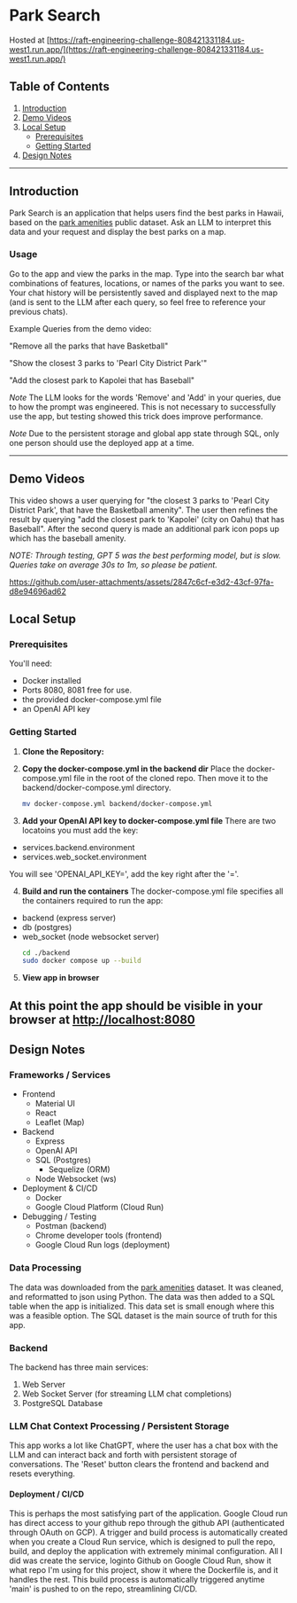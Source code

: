 # Park Search
Hosted at [https://raft-engineering-challenge-808421331184.us-west1.run.app/](https://raft-engineering-challenge-808421331184.us-west1.run.app/)

## Table of Contents

1.  [Introduction](#introduction)
2.  [Demo Videos](#demo-videos)
3.  [Local Setup](#local-setup)
    * [Prerequisites](#prerequisites)
    * [Getting Started](#getting-started)
4.  [Design Notes](#design-notes)

---

## Introduction

Park Search is an application that helps users find the best parks in Hawaii, based on the [park amenities](https://honolulu-cchnl.opendata.arcgis.com/datasets/cchnl::park-amenities/about) public dataset. Ask an LLM to interpret this data and your request and display the best parks on a map.

### Usage
Go to the app and view the parks in the map. Type into the search bar what combinations of features, locations, or names of the parks you want to see. Your chat history will be persistently saved and displayed next to the map (and is sent to the LLM after each query, so feel free to reference your previous chats).

Example Queries from the demo video:

"Remove all the parks that have Basketball"

"Show the closest 3 parks to 'Pearl City District Park'"

"Add the closest park to Kapolei that has Baseball"

*Note* The LLM looks for the words 'Remove' and 'Add' in your queries, due to how the prompt was engineered. This is not necessary to successfully use the app, but testing showed this trick does improve performance.

*Note* Due to the persistent storage and global app state through SQL, only one person should use the deployed app at a time.

---

## Demo Videos

This video shows a user querying for "the closest 3 parks to 'Pearl City District Park', that have the Basketball amenity". The user then refines the result by querying "add the closest park to 'Kapolei' (city on Oahu) that has Baseball". After the second query is made an additional park icon pops up which has the baseball amenity.

*NOTE: Through testing, GPT 5 was the best performing model, but is slow. Queries take on average 30s to 1m, so please be patient.*

https://github.com/user-attachments/assets/2847c6cf-e3d2-43cf-97fa-d8e94696ad62

## Local Setup

### Prerequisites

You'll need:

- Docker installed
- Ports 8080, 8081 free for use.
- the provided docker-compose.yml file
- an OpenAI API key

### Getting Started
1.  **Clone the Repository:**

2.  **Copy the docker-compose.yml in the backend dir**
Place the docker-compose.yml file in the root of the cloned repo. Then move it to the backend/docker-compose.yml directory.
    ```bash
    mv docker-compose.yml backend/docker-compose.yml
    ```

3.  **Add your OpenAI API key to docker-compose.yml file**
There are two locatoins you must add the key:
- services.backend.environment
- services.web_socket.environment

You will see 'OPENAI_API_KEY=', add the key right after the '='.

4. **Build and run the containers**
The docker-compose.yml file specifies all the containers required to run the app:
- backend (express server)
- db (postgres)
- web_socket (node websocket server)
    ```bash
    cd ./backend
    sudo docker compose up --build
    ```
5. **View app in browser**

At this point the app should be visible in your browser at [http://localhost:8080](http://localhost:8080)
---

## Design Notes

### Frameworks / Services
- Frontend
  - Material UI
  - React
  - Leaflet (Map)
- Backend
  - Express
  - OpenAI API
  - SQL (Postgres)
    - Sequelize (ORM)
  - Node Websocket (ws)
- Deployment & CI/CD
  - Docker
  - Google Cloud Platform (Cloud Run)
- Debugging / Testing
  - Postman (backend)
  - Chrome developer tools (frontend)
  - Google Cloud Run logs (deployment)

### Data Processing
The data was downloaded from the [park amenities](https://honolulu-cchnl.opendata.arcgis.com/datasets/cchnl::park-amenities/about) dataset. It was cleaned, and reformatted to json using Python. The data was then added to a SQL table when the app is initialized. This data set is small enough where this was a feasible option. The SQL dataset is the main source of truth for this app.

### Backend
The backend has three main services:
1. Web Server
2. Web Socket Server (for streaming LLM chat completions)
3. PostgreSQL Database

### LLM Chat Context Processing / Persistent Storage
This app works a lot like ChatGPT, where the user has a chat box with the LLM and can interact back and forth with persistent storage of conversations. The 'Reset' button clears the frontend and backend and resets everything.

#### Deployment / CI/CD
This is perhaps the most satisfying part of the application. Google Cloud run has direct access to your github repo through the github API (authenticated through OAuth on GCP). A trigger and build process is automatically created when you create a Cloud Run service, which is designed to pull the repo, build, and deploy the application with extremely minimal configuration. All I did was create the service, loginto Github on Google Cloud Run, show it what repo I'm using for this project, show it where the Dockerfile is, and it handles the rest. This build process is automatically triggered anytime 'main' is pushed to on the repo, streamlining CI/CD.
